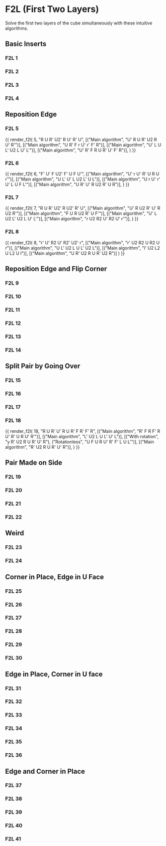 # F2L (First Two Layers)

Solve the first two layers of the cube simultaneously with these intuitive algorithms.

## Basic Inserts

### F2L 1

### F2L 2

### F2L 3

### F2L 4

## Reposition Edge

### F2L 5

{{
render_f2l(
5,
"R U R' U2' R U' R' U",
[("Main algorithm", "U' R U R' U2 R U' R'")],
[("Main algorithm", "U R' F r U' r' F' R")],
[("Main algorithm", "U' L U L' U2 L U' L'")],
[("Main algorithm", "U' R' F R U R' U' F' R")],
)
}}

### F2L 6

{{
render_f2l(
6,
"F' U' F U2' F' U F U'",
[("Main algorithm", "U' r U' R' U R U r'")],
[("Main algorithm", "U L' U' L U2 L' U L")],
[("Main algorithm", "U r U' r' U' L U F L'")],
[("Main algorithm", "U R' U' R U2 R' U R")],
)
}}

### F2L 7

{{
render_f2l(
7,
"R U R' U2' R U2' R' U",
[("Main algorithm", "U' R U2 R' U' R U2 R'")],
[("Main algorithm", "F U R U2 R' U F'")],
[("Main algorithm", "U' L U2 L' U2 L U' L'")],
[("Main algorithm", "r U2 R2 U' R2 U' r'")],
)
}}

### F2L 8

{{
render_f2l(
8,
"r' U' R2 U' R2' U2' r",
[("Main algorithm", "r' U2 R2 U R2 U r")],
[("Main algorithm", "U L' U2 L U L' U2 L")],
[("Main algorithm", "l' U2 L2 U L2 U l")],
[("Main algorithm", "U R' U2 R U R' U2 R")]
)
}}

## Reposition Edge and Flip Corner

### F2L 9

### F2L 10

### F2L 11

### F2L 12

### F2L 13

### F2L 14

## Split Pair by Going Over

### F2L 15

### F2L 16

### F2L 17

### F2L 18

{{
render_f2l(
18,
"R U R' U' R U R' F R' F' R",
[("Main algorithm", "R' F R F' R U' R' U R U' R'")],
[("Main algorithm", "L' U2 L U L' U' L")],
[("With rotation", "y R' U2 R U R' U' R"), ("Rotationless", "U F U R U' R' F' L U L'")],
[("Main algorithm", "R' U2 R U R' U' R")],
)
}}

## Pair Made on Side

### F2L 19

### F2L 20

### F2L 21

### F2L 22

## Weird

### F2L 23

### F2L 24

## Corner in Place, Edge in U Face

### F2L 25

### F2L 26

### F2L 27

### F2L 28

### F2L 29

### F2L 30

## Edge in Place, Corner in U face

### F2L 31

### F2L 32

### F2L 33

### F2L 34

### F2L 35

### F2L 36

## Edge and Corner in Place

### F2L 37

### F2L 38

### F2L 39

### F2L 40

### F2L 41
